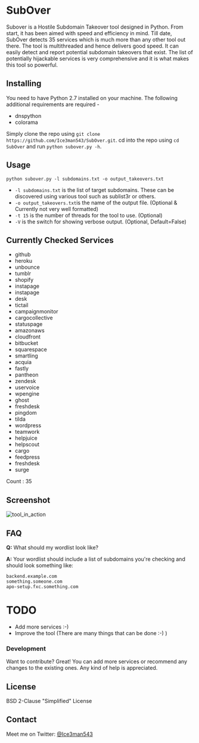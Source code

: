 # SubOver

Subover is a Hostile Subdomain Takeover tool designed in Python. From start, it has been aimed with speed and efficiency in mind. Till date, SubOver detects 35 services which is much more than any other tool out there. The tool is multithreaded and hence delivers good speed. It can easily detect and report potential subdomain takeovers that exist. The list of potentially hijackable services is very comprehensive and it is what makes this tool so powerful.

## Installing

You need to have Python 2.7 installed on your machine. The following additional requirements are required - 
- dnspython 
- colorama

Simply clone the repo using `git clone https://github.com/Ice3man543/SubOver.git`.
cd into the repo using `cd SubOver` and run `python subover.py -h`.

## Usage

`python subover.py -l subdomains.txt -o output_takeovers.txt`
- `-l subdomains.txt` is the list of target subdomains. These can be discovered using various tool such as sublist3r or others.
- `-o output_takeovers.txt`is the name of the output file. (Optional & Currently not very well formatted)
- `-t 15` is the number of threads for the tool to use. (Optional)
- `-V` is the switch for showing verbose output. (Optional, Default=False)

## Currently Checked Services

- github
- heroku
- unbounce
- tumblr
- shopify
- instapage
- instapage
- desk
- tictail
- campaignmonitor
- cargocollective
- statuspage
- amazonaws
- cloudfront
- bitbucket
- squarespace
- smartling
- acquia
- fastly
- pantheon
- zendesk
- uservoice
- wpengine
- ghost
- freshdesk
- pingdom
- tilda
- wordpress
- teamwork
- helpjuice
- helpscout
- cargo
- feedpress
- freshdesk
- surge

Count : 35
  
## Screenshot
![tool_in_action](https://raw.githubusercontent.com/Ice3man543/SubOver/master/subover.png)

## FAQ
**Q:** What should my wordlist look like?

**A:** Your wordlist should include a list of subdomains you're checking and should look something like:
```
backend.example.com
something.someone.com
apo-setup.fxc.something.com
```

# TODO

- Add more services :-)
- Improve the tool (There are many things that can be done :-) )

### Development

Want to contribute? Great! 
You can add more services or recommend any changes to the existing ones. Any kind of help is appreciated.

License
----

BSD 2-Clause "Simplified" License


## Contact

Meet me on Twitter: [@Ice3man543](https://twitter.com/ice3man543)
